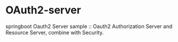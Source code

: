 # OAuth2-server
springboot Oauth2 Server sample :: Oauth2 Authorization Server and Resource Server, combine with Security.
